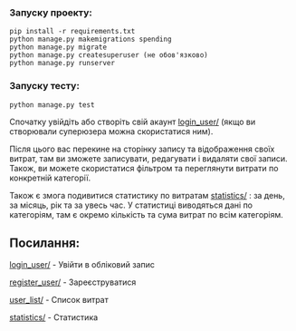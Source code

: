 ### Запуску проекту:
```
pip install -r requirements.txt
python manage.py makemigrations spending
python manage.py migrate
python manage.py createsuperuser (не обов'язково)
python manage.py runserver
```
### Запуску тесту:
```
python manage.py test
```

Спочатку увійдіть або створіть свій акаунт [login_user/]() (якщо ви створювали суперюзера можна скористатися ним).


Після цього вас перекине на сторінку запису та відображення своїх витрат, там ви зможете записувати, редагувати і видаляти свої записи. Також, ви можете скористатися фільтром та переглянути витрати по конкретній категорії.

Також є змога подивитися статистику по витратам [statistics/]() : за день, за місяць, рік та за увесь час. У статистиці виводяться дані по категоріям, там є окремо кількість та сума витрат по всім категоріям.

## Посилання:

[login_user/]()  - Увійти в обліковий запис

[register_user/]() - Зареєструватися

[user_list/]() - Список витрат

[statistics/]() - Статистика